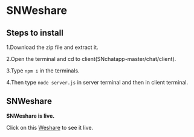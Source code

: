 # SNWeshare

## Steps to install

1.Download the zip file and extract it.

2.Open the terminal and cd to client(SNchatapp-master/chat/client).

3.Type ``` npm i ``` in the terminals.

4.Then type ``` node server.js ``` in server terminal and then in client terminal.

## SNWeshare

**SNWeshare is live.**

Click on this [Weshare](https://snweshare.herokuapp.com) to see it live.

